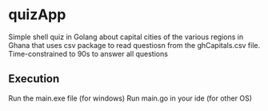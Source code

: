 # quizApp
Simple shell quiz in Golang about capital cities of the various regions in Ghana that uses csv package to read questiosn from the ghCapitals.csv file.
Time-constrained to 90s to answer all questions

## Execution
Run the main.exe file (for windows) 
Run main.go in your ide (for other OS)
